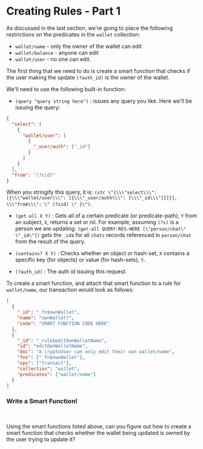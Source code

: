 # Creating Rules - Part 1

As discussed in the last section, we're going to place the following restrictions on the predicates in the `wallet` collection:

- `wallet/name` - only the owner of the wallet can edit
- `wallet/balance` - anyone can edit
- `wallet/user` - no one can edit.

The first thing that we need to do is create a smart function that checks if the user making the update `(?auth_id)` is the owner of the wallet.

We'll need to use the following built-in function:

- `(query "query string here")` : issues any query you like. Here we'll be issuing the query:

```json
{
  "select": [
    {
      "wallet/user": [
        {
          "_user/auth": ["_id"]
        }
      ]
    }
  ],
  "from": "(?sid)"
}
```

When you stringify this query, it is: `(str \"{\\\"select\\\": [{\\\"wallet/user\\\": [{\\\"_user/auth\\\": [\\\"_id\\\"]}]}], \\\"from\\\": \" (?sid) \" }\")`.

- `(get-all X Y)` : Gets all of a certain predicate (or predicate-path), `Y` from an subject, `X`, returns a set or nil. For example, assuming `(?s)` is a person we are updating. `(get-all QUERY-RES-HERE [\"person/chat\" \"_id\"])` gets the `_id`s for all `chats` records referenced in `person/chat` from the result of the query.

- `(contains? X Y)` : Checks whether an object or hash-set, `X` contains a specific key (for objects) or value (for hash-sets), `Y`.

- `(?auth_id)` : The auth id issuing this request.

To create a smart function, and attach that smart function to a rule for `wallet/name`, our transaction would look as follows:

```json
[
  {
    "_id": "_fn$ownWallet",
    "name": "ownWallet?",
    "code": "SMART FUNCTION CODE HERE"
  },
  {
    "_id": "_rule$editOwnWalletName",
    "id": "editOwnWalletName",
    "doc": "A cryptoUser can only edit their own wallet/name",
    "fns": ["_fn$ownWallet"],
    "ops": ["transact"],
    "collection": "wallet",
    "predicates": ["wallet/name"]
  }
]
```

<div class="challenge">
<h3>Write a Smart Function!</h3>
<br/>
<p>Using the smart functions listed above, can you figure out how to create a smart function that checks whether the wallet being updated is owned by the user trying to update it?</p>
</div>
